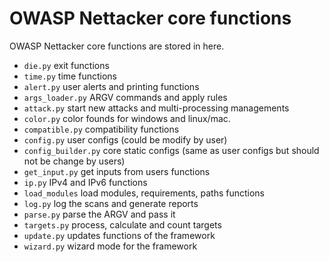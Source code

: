 OWASP Nettacker core functions
==============================

OWASP Nettacker core functions are stored in here.

* `die.py` exit functions
* `time.py` time functions
* `alert.py` user alerts and printing functions
* `args_loader.py` ARGV commands and apply rules
* `attack.py` start new attacks and multi-processing managements
* `color.py` color founds for windows and linux/mac.
* `compatible.py` compatibility functions
* `config.py` user configs (could be modify by user)
* `config_builder.py` core static configs (same as user configs but should not be change by users)
* `get_input.py` get inputs from users functions
* `ip.py` IPv4 and IPv6 functions
* `load_modules` load modules, requirements, paths functions
* `log.py` log the scans and generate reports
* `parse.py` parse the ARGV and pass it
* `targets.py` process, calculate and count targets 
* `update.py` updates functions of the framework
* `wizard.py` wizard mode for the framework